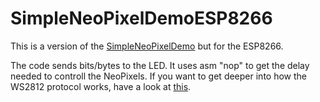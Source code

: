 # SimpleNeoPixelDemoESP8266
This is a version of the [SimpleNeoPixelDemo](https://github.com/bigjosh/SimpleNeoPixelDemo/tree/master) but for the ESP8266.

The code sends bits/bytes to the LED. It uses asm "nop" to get the delay needed to controll the NeoPixels.
If you want to get deeper into how the WS2812 protocol works, have a look at [this](https://wp.josh.com/2014/05/13/ws2812-neopixels-are-not-so-finicky-once-you-get-to-know-them/).

